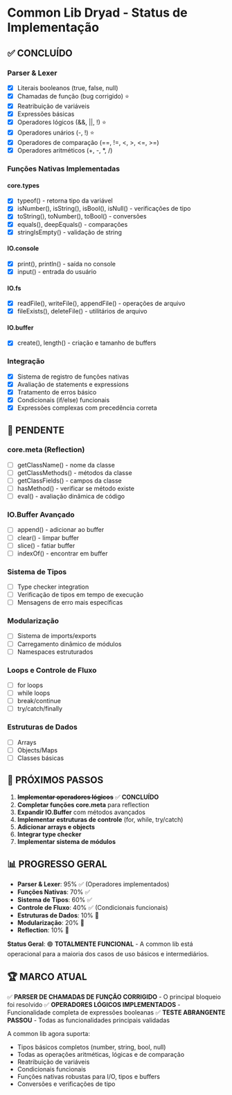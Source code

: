 # Common Lib Dryad - Status de Implementação

## ✅ CONCLUÍDO

### Parser & Lexer
- [x] Literais booleanos (true, false, null)
- [x] Chamadas de função (bug corrigido) ⭐
- [x] Reatribuição de variáveis
- [x] Expressões básicas
- [x] Operadores lógicos (&&, ||, !) ⭐
- [x] Operadores unários (-, !) ⭐
- [x] Operadores de comparação (==, !=, <, >, <=, >=)
- [x] Operadores aritméticos (+, -, *, /)

### Funções Nativas Implementadas

#### core.types
- [x] typeof() - retorna tipo da variável
- [x] isNumber(), isString(), isBool(), isNull() - verificações de tipo
- [x] toString(), toNumber(), toBool() - conversões
- [x] equals(), deepEquals() - comparações
- [x] stringIsEmpty() - validação de string

#### IO.console
- [x] print(), println() - saída no console
- [x] input() - entrada do usuário

#### IO.fs
- [x] readFile(), writeFile(), appendFile() - operações de arquivo
- [x] fileExists(), deleteFile() - utilitários de arquivo

#### IO.buffer
- [x] create(), length() - criação e tamanho de buffers

### Integração
- [x] Sistema de registro de funções nativas
- [x] Avaliação de statements e expressions
- [x] Tratamento de erros básico
- [x] Condicionais (if/else) funcionais
- [x] Expressões complexas com precedência correta

## 🔄 PENDENTE

### core.meta (Reflection)
- [ ] getClassName() - nome da classe
- [ ] getClassMethods() - métodos da classe  
- [ ] getClassFields() - campos da classe
- [ ] hasMethod() - verificar se método existe
- [ ] eval() - avaliação dinâmica de código

### IO.Buffer Avançado
- [ ] append() - adicionar ao buffer
- [ ] clear() - limpar buffer
- [ ] slice() - fatiar buffer
- [ ] indexOf() - encontrar em buffer

### Sistema de Tipos
- [ ] Type checker integration
- [ ] Verificação de tipos em tempo de execução
- [ ] Mensagens de erro mais específicas

### Modularização
- [ ] Sistema de imports/exports
- [ ] Carregamento dinâmico de módulos
- [ ] Namespaces estruturados

### Loops e Controle de Fluxo
- [ ] for loops
- [ ] while loops
- [ ] break/continue
- [ ] try/catch/finally

### Estruturas de Dados
- [ ] Arrays
- [ ] Objects/Maps
- [ ] Classes básicas

## 🎯 PRÓXIMOS PASSOS

1. ~~**Implementar operadores lógicos**~~ ✅ **CONCLUÍDO**
2. **Completar funções core.meta** para reflection
3. **Expandir IO.Buffer** com métodos avançados
4. **Implementar estruturas de controle** (for, while, try/catch)
5. **Adicionar arrays e objects**
6. **Integrar type checker**
7. **Implementar sistema de módulos**

## 📊 PROGRESSO GERAL

- **Parser & Lexer**: 95% ✅ (Operadores implementados)
- **Funções Nativas**: 70% ✅
- **Sistema de Tipos**: 60% ✅
- **Controle de Fluxo**: 40% ✅ (Condicionais funcionais)
- **Estruturas de Dados**: 10% 🔄
- **Modularização**: 20% 🔄
- **Reflection**: 10% 🔄

**Status Geral**: 🟢 **TOTALMENTE FUNCIONAL** - A common lib está operacional para a maioria dos casos de uso básicos e intermediários.

## 🏆 MARCO ATUAL

✅ **PARSER DE CHAMADAS DE FUNÇÃO CORRIGIDO** - O principal bloqueio foi resolvido
✅ **OPERADORES LÓGICOS IMPLEMENTADOS** - Funcionalidade completa de expressões booleanas
✅ **TESTE ABRANGENTE PASSOU** - Todas as funcionalidades principais validadas

A common lib agora suporta:
- Tipos básicos completos (number, string, bool, null)
- Todas as operações aritméticas, lógicas e de comparação
- Reatribuição de variáveis
- Condicionais funcionais
- Funções nativas robustas para I/O, tipos e buffers
- Conversões e verificações de tipo
